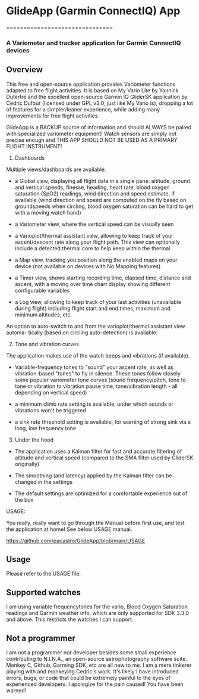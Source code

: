 # GlideApp (Garmin ConnectIQ) App
===============================
### A Variometer and tracker application for Garmin ConnectIQ devices


## Overview

This free and open-source application provides Variometer functions adapted
to free flight activities. It is based on My Vario Lite by Yannick Dutertre 
and the excellent open-source Garmin IQ GliderSK application by Cedric Dufour 
(licensed under GPL v3.0, just like My Vario is), dropping a lot of features 
for a simpler/leaner experience, while adding many improvements for free 
flight activities.

GlideApp is a BACKUP source of information and should ALWAYS be paired with
specialized variometer equipment! Watch sensors are simply not precise enough
and THIS APP SHOULD NOT BE USED AS A PRIMARY FLIGHT INSTRUMENT!

1. Dashboards

Multiple views/dashboards are available.

- a Global view, displaying all flight data in a single pane: altitude, ground 
and vertical speeds, finesse, heading, heart rate, blood oxygen saturation (SpO2) 
readings, wind direction and speed estimate, if available (wind direction and 
speed are computed on the fly based on groundspeeds when circling, blood oxygen 
saturation can be hard to get with a moving watch hand)

- a Variometer view, where the vertical speed can be visually seen

- a Varioplot/thermal assistant view, allowing to keep track of your ascent/descent
rate along your flight path. This view can optionally include a detected thermal
core to help keep within the thermal

- a Map view, tracking you position along the enabled maps on your device (not
available on devices with No Mapping features)

- a Timer view, shows starting recording time, elapsed time, distance and ascent,
with a moving over time chart display showing different configurable variables

- a Log view, allowing to keep track of your last activities (unavailable during 
flight) including flight start and end times, maximum and minimum altitudes, etc.

An option to auto-switch to and from the varioplot/thermal assistant view automa-
tically (based on circling auto-detection) is available.

2. Tone and vibration curves

The application makes use of the watch beeps and vibrations (if available).

- Variable-frequency tones to "sound" your ascent rate, as well as vibration-based
"tones" to fly in silence. These tones follow closely some popular variometer tone
curves (sound frequency/pitch, tone to tone or vibration to vibration pause time,
tone/vibration length - all depending on vertical speed)

- a minimum climb rate setting is available, under which sounds or vibrations won't
be triggered

- a sink rate threshold setting is available, for warning of strong sink via a long,
low frequency tone

3. Under the hood

- The application uses a Kalman filter for fast and accurate filtering of altitude
and vertical speed (compared to the SMA filter used by GliderSK originally)

- The smoothing (and latency) applied by the Kalman filter can be changed in the settings

- The default settings are optimized for a comfortable experience out of the box

USAGE:

You really, really want to go through the Manual before first use, and test the
application at home! See below USAGE manual.

https://github.com/pacastro/GlideApp/blob/main/USAGE

## Usage

Please refer to the USAGE file.

## Supported watches

I am using variable frequencytones for the vario, Blood Oxygen Saturation readings and
Garmin weather info, which are only supported for SDK 3.3.0 and above. This restricts 
the watches I can support.

## Not a programmer

I am not a programmer nor developer besides some small experience
contributing to N.I.N.A., an open-source astrophotography software suite.
Monkey C, Github, Garming SDK, etc are all new to me. I am a mere tinkerer
playing with and monkeying Cedric's work. It's likely I have introduced
errors, bugs, or code that could be extremely painful to the eyes of
experienced developers. I apologize for the pain caused!
You have been warned!

